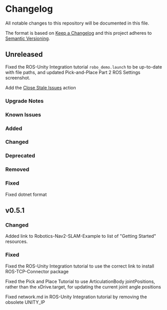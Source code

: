 # Changelog

All notable changes to this repository will be documented in this file.

The format is based on [Keep a Changelog](http://keepachangelog.com/en/1.0.0/) and this project adheres to [Semantic Versioning](http://semver.org/spec/v2.0.0.html).

## Unreleased

Fixed the ROS-Unity Integration tutorial `robo_demo.launch` to be up-to-date with file paths, and updated Pick-and-Place Part 2 ROS Settings screenshot.

Add the [Close Stale Issues](https://github.com/marketplace/actions/close-stale-issues) action

### Upgrade Notes

### Known Issues

### Added

### Changed

### Deprecated

### Removed

### Fixed

Fixed dotnet format

## v0.5.1

### Changed

Added link to Robotics-Nav2-SLAM-Example to list of "Getting Started" resources.

### Fixed

Fixed the ROS-Unity Integration tutorial to use the correct link to install ROS-TCP-Connector package

Fixed the Pick and Place Tutorial to use ArticulationBody jointPositions, rather than the xDrive.target, for updating the current joint angle positions

Fixed network.md in ROS-Unity Integration tutorial by removing the obsolete UNITY_IP
